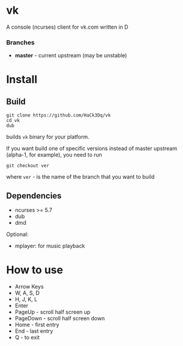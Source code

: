 # vk
A console (ncurses) client for vk.com written in D

### Branches
+ **master** - current upstream (may be unstable) 

# Install

## Build

```
git clone https://github.com/HaCk3Dq/vk
cd vk
dub
```
builds `vk` binary for your platform.

If you want build one of specific versions instead of master upstream (alpha-1, for example), you need to run
```
git checkout ver
```
where `ver` - is the name of the branch that you want to build

## Dependencies

+ ncurses >= 5.7
+ dub
+ dmd

Optional:

+ mplayer: for music playback

# How to use

+ Arrow Keys
+ W, A, S, D
+ H, J, K, L
+ Enter
+ PageUp - scroll half screen up
+ PageDown - scroll half screen down
+ Home - first entry 
+ End - last entry
+ Q - to exit
